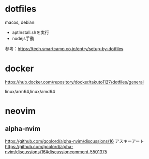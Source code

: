 # dotfiles
macos, debian

- aptInstall.shを実行
- nodejs手動

参考：https://tech.smartcamp.co.jp/entry/setup-by-dotfiles
# docker
https://hub.docker.com/repository/docker/takuto1127/dotfiles/general

linux/arm64,linux/amd64


# neovim
## alpha-nvim
https://github.com/goolord/alpha-nvim/discussions/16
アスキーアート https://github.com/goolord/alpha-nvim/discussions/16#discussioncomment-5501375
